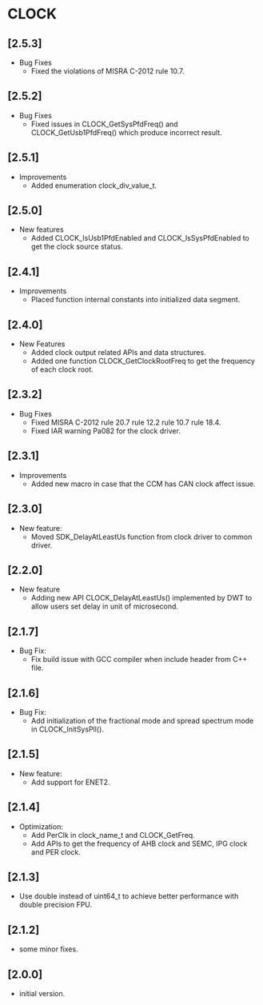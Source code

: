 # CLOCK

## [2.5.3]

- Bug Fixes
  - Fixed the violations of MISRA C-2012 rule 10.7.

## [2.5.2]

- Bug Fixes
  - Fixed issues in CLOCK_GetSysPfdFreq() and CLOCK_GetUsb1PfdFreq() which produce incorrect result.

## [2.5.1]

- Improvements
  - Added enumeration clock_div_value_t.

## [2.5.0]

- New features
  - Added CLOCK_IsUsb1PfdEnabled and CLOCK_IsSysPfdEnabled to get the clock source status.

## [2.4.1]

- Improvements
  - Placed function internal constants into initialized data segment.

## [2.4.0]

- New Features
  - Added clock output related APIs and data structures.
  - Added one function CLOCK_GetClockRootFreq to get the frequency of each clock root.

## [2.3.2]

- Bug Fixes
  - Fixed MISRA C-2012 rule 20.7 rule 12.2 rule 10.7 rule 18.4.
  - Fixed IAR warning Pa082 for the clock driver.

## [2.3.1]

- Improvements
  - Added new macro in case that the CCM has CAN clock affect issue.

## [2.3.0]

- New feature:
  - Moved SDK_DelayAtLeastUs function from clock driver to common driver.

## [2.2.0]

- New feature
  - Adding new API CLOCK_DelayAtLeastUs() implemented by DWT to allow users set delay in unit of microsecond.

## [2.1.7]

- Bug Fix:
  - Fix build issue with GCC compiler when include header from C++ file.

## [2.1.6]

- Bug Fix:
  - Add initialization of the fractional mode and spread spectrum mode in CLOCK_InitSysPll().

## [2.1.5]

- New feature:
  - Add support for ENET2.

## [2.1.4]

- Optimization:
  - Add PerClk in clock_name_t and CLOCK_GetFreq.
  - Add APIs to get the frequency of AHB clock and SEMC, IPG clock and PER clock.

## [2.1.3]

- Use double instead of uint64_t to achieve better performance with double precision FPU.

## [2.1.2]

- some minor fixes.

## [2.0.0]

- initial version.
